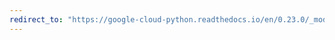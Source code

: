 ```yaml
---
redirect_to: "https://google-cloud-python.readthedocs.io/en/0.23.0/_modules/google/cloud/monitoring/client.html"
---
```

